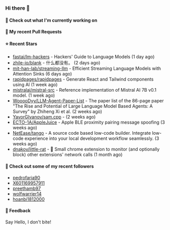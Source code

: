 ### Hi there 👋

#### 👷 Check out what I'm currently working on

#### 🔨 My recent Pull Requests


#### ⭐ Recent Stars

- [fastai/lm-hackers](https://github.com/fastai/lm-hackers) - Hackers&#39; Guide to Language Models (1 day ago)
- [zhile-io/blank](https://github.com/zhile-io/blank) - 什么都没有。 (2 days ago)
- [mit-han-lab/streaming-llm](https://github.com/mit-han-lab/streaming-llm) - Efficient Streaming Language Models with Attention Sinks (6 days ago)
- [rapidpages/rapidpages](https://github.com/rapidpages/rapidpages) - Generate React and Tailwind components using AI (1 week ago)
- [mistralai/mistral-src](https://github.com/mistralai/mistral-src) - Reference implementation of Mistral AI 7B v0.1 model. (1 week ago)
- [WooooDyy/LLM-Agent-Paper-List](https://github.com/WooooDyy/LLM-Agent-Paper-List) - The paper list of the 86-page paper &#34;The Rise and Potential of Large Language Model Based Agents: A Survey&#34; by Zhiheng Xi et al. (2 weeks ago)
- [YavorGIvanov/sam.cpp](https://github.com/YavorGIvanov/sam.cpp) -  (2 weeks ago)
- [ECTO-1A/AppleJuice](https://github.com/ECTO-1A/AppleJuice) - Apple BLE proximity pairing message spoofing (3 weeks ago)
- [NetEase/tango](https://github.com/NetEase/tango) - A source code based low-code builder. Integrate low-code experience into your local development workflow seamlessly. (3 weeks ago)
- [dnakov/little-rat](https://github.com/dnakov/little-rat) - 🐀 Small chrome extension to monitor (and optionally block) other extensions&#39; network calls (1 month ago)

#### 👯 Check out some of my recent followers

- [pedrofaria90](https://github.com/pedrofaria90)
- [X601169957911](https://github.com/X601169957911)
- [preethamb97](https://github.com/preethamb97)
- [wolfwarrier14](https://github.com/wolfwarrier14)
- [hoanbi1812000](https://github.com/hoanbi1812000)

#### 💬 Feedback

Say Hello, I don't bite!